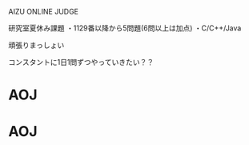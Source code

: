AIZU ONLINE JUDGE

研究室夏休み課題
・1129番以降から5問題(6問以上は加点)
・C/C++/Java

頑張りまっしょい

コンスタントに1日1問ずつやっていきたい？？
# AOJ
# AOJ
